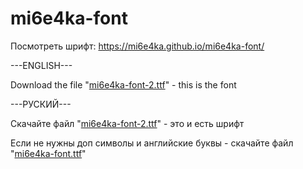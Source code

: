 # mi6e4ka-font
Посмотреть шрифт: https://mi6e4ka.github.io/mi6e4ka-font/
<p>---ENGLISH---
<p>Download the file "<a href="https://github.com/mi6e4ka/mi6e4ka-font/raw/master/mi6e4ka-font-2.ttf">mi6e4ka-font-2.ttf</a>" - this is the font
<p>---РУСКИЙ---
<p>Скачайте файл "<a href="https://github.com/mi6e4ka/mi6e4ka-font/raw/master/mi6e4ka-font-2.ttf">mi6e4ka-font-2.ttf</a>" - это и есть шрифт
<p>Если не нужны доп символы и английские буквы - скачайте файл "<a href="https://github.com/mi6e4ka/mi6e4ka-font/raw/master/mi6e4ka-font.ttf">mi6e4ka-font.ttf</a>"
